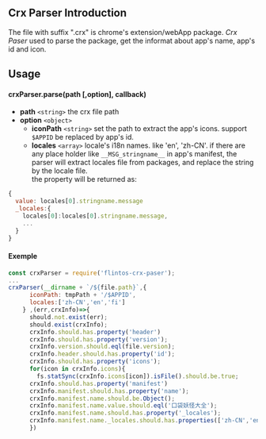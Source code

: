 ## Crx Parser Introduction

The file with suffix ".crx" is chrome's extension/webApp package.
_Crx Paser_ used to parse the package, get the informat about
app's name, app's id and icon.

## Usage

#### crxParser.parse(path [,option], callback)

* **path** `<string>` the crx file path
* **option** `<object>`
  * **iconPath** `<string>` set the path to extract the app's icons. support `$APPID` be replaced by app's id.
  * **locales** `<array>` locale's i18n names. like 'en', 'zh-CN'. if there are any place holder like `__MSG_stringname__` in app's manifest, the parser will extract locales file from packages, and replace the string by the locale file. <br>
  the property will be returned as:

```javascript
{
  value: locales[0].stringname.message
  _locales:{
    locales[0]:locales[0].stringname.message,
    ...
  }
}
```

#### Exemple

```javascript
const crxParser = require('flintos-crx-paser');
...
crxParser(__dirname + `/${file.path}`,{
      iconPath: tmpPath + '/$APPID',
      locales:['zh-CN','en','fi']
    } ,(err,crxInfo)=>{
      should.not.exist(err);
      should.exist(crxInfo);
      crxInfo.should.has.property('header')
      crxInfo.should.has.property('version');
      crxInfo.version.should.eql(file.version);
      crxInfo.header.should.has.property('id');
      crxInfo.should.has.property('icons');
      for(icon in crxInfo.icons){
        fs.statSync(crxInfo.icons[icon]).isFile().should.be.true;
      crxInfo.should.has.property('manifest')
      crxInfo.manifest.should.has.property('name');
      crxInfo.manifest.name.should.be.Object();
      crxInfo.manifest.name.value.should.eql('口袋妖怪大全');
      crxInfo.manifest.name.should.has.property('_locales');
      crxInfo.manifest.name._locales.should.has.properties(['zh-CN','en','fi']);
      })
```